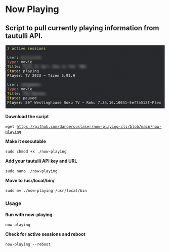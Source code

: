 <h1>Now Playing</h1>
<h2>Script to pull currently playing information from tautulli API.</h2>

<img src="https://github.com/dangerouslaser/now-playing-cli/blob/main/now-playing.png">

<b>Download the script</b>

<code>wget https://github.com/dangerouslaser/now-playing-cli/blob/main/now-playing</code>

<b>Make it executable</b>

<code>sudo chmod +x ./now-playing</code>

<b>Add your tautulli API key and URL</b>

<code>sudo nano ./now-playing</code>

<b>Move to /usr/local/bin/</b>

<code>sudo mv ./now-playing /usr/local/bin</code>

<h3>Usage</h3>

<b>Run with now-playing</b>

<code>now-playing</code>

<b>Check for active sessions and reboot</b>

<code>now-playing --reboot</code>

<b>
